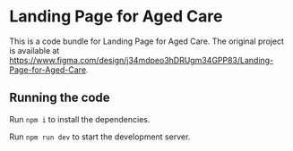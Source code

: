 
  # Landing Page for Aged Care

  This is a code bundle for Landing Page for Aged Care. The original project is available at https://www.figma.com/design/j34mdpeo3hDRUgm34GPP83/Landing-Page-for-Aged-Care.

  ## Running the code

  Run `npm i` to install the dependencies.

  Run `npm run dev` to start the development server.
  